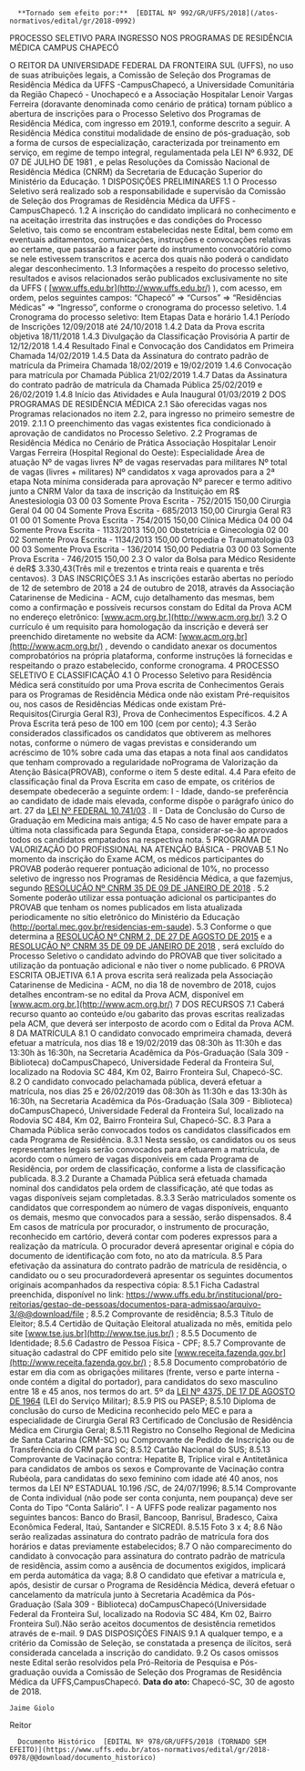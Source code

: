       **Tornado sem efeito por:**  [EDITAL Nº 992/GR/UFFS/2018](/atos-normativos/edital/gr/2018-0992) 

   PROCESSO SELETIVO PARA INGRESSO NOS PROGRAMAS DE RESIDÊNCIA MÉDICA CAMPUS CHAPECÓ  

 O REITOR DA UNIVERSIDADE FEDERAL DA FRONTEIRA SUL (UFFS), no uso de suas atribuições legais, a Comissão de Seleção dos Programas de Residência Médica da UFFS -CampusChapecó, a Universidade Comunitária da Região Chapecó - Unochapecó e a Associação Hospitalar Lenoir Vargas Ferreira (doravante denominada como cenário de prática) tornam público a abertura de inscrições para o Processo Seletivo dos Programas de Residência Médica, com ingresso em 2019.1, conforme descrito a seguir.  A Residência Médica constitui modalidade de ensino de pós-graduação, sob a forma de cursos de especialização, caracterizada por treinamento em serviço, em regime de tempo integral, regulamentada pela LEI Nº 6.932, DE 07 DE JULHO DE 1981 , e pelas Resoluções da Comissão Nacional de Residência Médica (CNRM) da Secretaria de Educação Superior do Ministério da Educação.  1 DISPOSIÇÕES PRELIMINARES  1.1 O Processo Seletivo será realizado sob a responsabilidade e supervisão da Comissão de Seleção dos Programas de Residência Médica da UFFS -CampusChapecó.  1.2 A inscrição do candidato implicará no conhecimento e na aceitação irrestrita das instruções e das condições do Processo Seletivo, tais como se encontram estabelecidas neste Edital, bem como em eventuais aditamentos, comunicações, instruções e convocações relativas ao certame, que passarão a fazer parte do instrumento convocatório como se nele estivessem transcritos e acerca dos quais não poderá o candidato alegar desconhecimento.  1.3 Informações a respeito do processo seletivo, resultados e avisos relacionados serão publicados exclusivamente no site da UFFS ( [www.uffs.edu.br](http://www.uffs.edu.br/)  ), com acesso, em ordem, pelos seguintes campos: “Chapecó” => “Cursos” => “Residências Médicas” => “Ingresso”, conforme o cronograma do processo seletivo.  1.4 Cronograma do processo seletivo:      Item    Etapas    Data e horário      1.4.1    Período de Inscrições    12/09/2018 até 24/10/2018      1.4.2    Data da Prova escrita objetiva    18/11/2018      1.4.3    Divulgação da Classificação Provisória    A partir de 12/12/2018      1.4.4    Resultado Final e Convocação dos Candidatos em Primeira Chamada    14/02/2019      1.4.5    Data da Assinatura do contrato padrão de matrícula da Primeira Chamada    18/02/2019 e 19/02/2019      1.4.6    Convocação para matrícula por Chamada Pública    21/02/2019      1.4.7    Datas da Assinatura do contrato padrão de matrícula da Chamada Pública    25/02/2019 e 26/02/2019      1.4.8    Início das Atividades e Aula Inaugural    01/03/2019        2 DOS PROGRAMAS DE RESIDÊNCIA MÉDICA  2.1 São oferecidas vagas nos Programas relacionados no item 2.2, para ingresso no primeiro semestre de 2019.  2.1.1 O preenchimento das vagas existentes fica condicionado à aprovação de candidatos no Processo Seletivo.  2.2 Programas de Residência Médica no Cenário de Prática Associação Hospitalar Lenoir Vargas Ferreira (Hospital Regional do Oeste):      Especialidade  Área de atuação    Nº de vagas  livres    Nº de vagas  reservadas para militares    Nº total de vagas (livres + militares)    Nº candidatos x vaga aprovados para a 2ª etapa    Nota mínima considerada para aprovação    Nº parecer e termo aditivo junto a CNRM    Valor da taxa  de inscrição da Instituição  em R$      Anestesiologia    03    00    03    Somente Prova Escrita    -    752/2015    150,00      Cirurgia Geral    04    00    04    Somente Prova Escrita    -    685/2013    150,00      Cirurgia Geral R3    01    00    01    Somente Prova Escrita    -    754/2015    150,00      Clínica Médica    04    00    04    Somente Prova Escrita    -    1133/2013    150,00      Obstetrícia e Ginecologia    02    00    02    Somente Prova Escrita    -    1134/2013    150,00      Ortopedia e Traumatologia    03    00    03    Somente Prova Escrita    -    136/2014    150,00      Pediatria    03    00    03    Somente Prova Escrita    -    746/2015    150,00        2.3 O valor da Bolsa para Médico Residente é deR$ 3.330,43(Três mil e trezentos e trinta reais e quarenta e três centavos).  3 DAS INSCRIÇÕES  3.1 As inscrições estarão abertas no período de 12 de setembro de 2018 a 24 de outubro de 2018, através da Associação Catarinense de Medicina - ACM, cujo detalhamento das mesmas, bem como a confirmação e possíveis recursos constam do Edital da Prova ACM no endereço eletrônico: [www.acm.org.br.](http://www.acm.org.br/)   3.2 O currículo é um requisito para homologação da inscrição e deverá ser preenchido diretamente no website da ACM: [www.acm.org.br](http://www.acm.org.br/)  , devendo o candidato anexar os documentos comprobatórios na própria plataforma, conforme instruções lá fornecidas e respeitando o prazo estabelecido, conforme cronograma.  4 PROCESSO SELETIVO E CLASSIFICAÇÃO  4.1 O Processo Seletivo para Residência Médica será constituído por uma Prova escrita de Conhecimentos Gerais para os Programas de Residência Médica onde não existam Pré-requisitos ou, nos casos de Residências Médicas onde existam Pré-Requisitos(Cirurgia Geral R3), Prova de Conhecimentos Específicos.  4.2 A Prova Escrita terá peso de 100 em 100 (cem por cento);  4.3 Serão considerados classificados os candidatos que obtiverem as melhores notas, conforme o número de vagas previstas e considerando um acréscimo de 10% sobre cada uma das etapas a nota final aos candidatos que tenham comprovado a regularidade noPrograma de Valorização da Atenção Básica(PROVAB), conforme o item 5 deste edital.  4.4 Para efeito de classificação final da Prova Escrita em caso de empate, os critérios de desempate obedecerão a seguinte ordem:  I - Idade, dando-se preferência ao candidato de idade mais elevada, conforme dispõe o parágrafo único do art. 27 da [LEI Nº FEDERAL 10.741/03](http://www.planalto.gov.br/ccivil_03/leis/2003/l10.741.htm)  .  II - Data de Conclusão do Curso de Graduação em Medicina mais antiga;  4.5 No caso de haver empate para a última nota classificada para Segunda Etapa, considerar-se-ão aprovados todos os candidatos empatados na respectiva nota.  5 PROGRAMA DE VALORIZAÇÃO DO PROFISSIONAL NA ATENÇÃO BÁSICA - PROVAB  5.1 No momento da inscrição do Exame ACM, os médicos participantes do PROVAB poderão requerer pontuação adicional de 10%, no processo seletivo de ingresso nos Programas de Residência Médica, a que fazemjus, segundo [RESOLUÇÃO Nº CNRM 35 DE 09 DE JANEIRO DE 2018](http://www.lex.com.br/legis_27602164_RESOLUCAO_N_35_DE_9_DE_JANEIRO_DE_2018.aspx)  .  5.2 Somente poderão utilizar essa pontuação adicional os participantes do PROVAB que tenham os nomes publicados em lista atualizada periodicamente no sítio eletrônico do Ministério da Educação (http://portal.mec.gov.br/residencias-em-saude).  5.3 Conforme o que determina a [RESOLUÇÃO Nº CNRM 2, DE 27 DE AGOSTO DE 2015](http://portal.mec.gov.br/index.php?option=com_docman&view=download&alias=20021-res01-25052015-sesu-residencia-medica-1-pdf&Itemid=30192)  e a [RESOLUÇÃO Nº CNRM 35 DE 09 DE JANEIRO DE 2018](http://www.lex.com.br/legis_27602164_RESOLUCAO_N_35_DE_9_DE_JANEIRO_DE_2018.aspx)  , será excluído do Processo Seletivo o candidato advindo do PROVAB que tiver solicitado a utilização da pontuação adicional e não tiver o nome publicado.  6 PROVA ESCRITA OBJETIVA  6.1 A prova escrita será realizada pela Associação Catarinense de Medicina - ACM, no dia 18 de novembro de 2018, cujos detalhes encontram-se no edital da Prova ACM, disponível em [www.acm.org.br.](http://www.acm.org.br/)   7 DOS RECURSOS  7.1 Caberá recurso quanto ao conteúdo e/ou gabarito das provas escritas realizadas pela ACM, que deverá ser interposto de acordo com o Edital da Prova ACM.  8 DA MATRÍCULA  8.1 O candidato convocado emprimeira chamada, deverá efetuar a matrícula, nos dias 18 e 19/02/2019 das 08:30h às 11:30h e das 13:30h às 16:30h, na Secretaria Acadêmica da Pós-Graduação (Sala 309 - Biblioteca) doCampusChapecó, Universidade Federal da Fronteira Sul, localizado na Rodovia SC 484, Km 02, Bairro Fronteira Sul, Chapecó-SC.  8.2 O candidato convocado pelachamada pública, deverá efetuar a matrícula, nos dias 25 e 26/02/2019 das 08:30h às 11:30h e das 13:30h às 16:30h, na Secretaria Acadêmica da Pós-Graduação (Sala 309 - Biblioteca) doCampusChapecó, Universidade Federal da Fronteira Sul, localizado na Rodovia SC 484, Km 02, Bairro Fronteira Sul, Chapecó-SC.  8.3 Para a Chamada Pública serão convocados todos os candidatos classificados em cada Programa de Residência.  8.3.1 Nesta sessão, os candidatos ou os seus representantes legais serão convocados para efetuarem a matrícula, de acordo com o número de vagas disponíveis em cada Programa de Residência, por ordem de classificação, conforme a lista de classificação publicada.  8.3.2 Durante a Chamada Pública será efetuada chamada nominal dos candidatos pela ordem de classificação, até que todas as vagas disponíveis sejam completadas.  8.3.3 Serão matriculados somente os candidatos que correspondem ao número de vagas disponíveis, enquanto os demais, mesmo que convocados para a sessão, serão dispensados.  8.4 Em casos de matrícula por procurador, o instrumento de procuração, reconhecido em cartório, deverá contar com poderes expressos para a realização da matrícula. O procurador deverá apresentar original e cópia do documento de identificação com foto, no ato da matrícula.  8.5 Para efetivação da assinatura do contrato padrão de matrícula de residência, o candidato ou o seu procuradordeverá apresentar os seguintes documentos originais acompanhados da respectiva cópia:  8.5.1 Ficha Cadastral preenchida, disponível no link: <https://www.uffs.edu.br/institucional/pro-reitorias/gestao-de-pessoas/documentos-para-admissao/arquivo-3/@@download/file> ;  8.5.2 Comprovante de residência;  8.5.3 Título de Eleitor;  8.5.4 Certidão de Quitação Eleitoral atualizada no mês, emitida pelo site [www.tse.jus.br](http://www.tse.jus.br/)  ;  8.5.5 Documento de Identidade;  8.5.6 Cadastro de Pessoa Física - CPF;  8.5.7 Comprovante de situação cadastral do CPF emitido pelo site [www.receita.fazenda.gov.br](http://www.receita.fazenda.gov.br/)  ;  8.5.8 Documento comprobatório de estar em dia com as obrigações militares (frente, verso e parte interna - onde contém a digital do portador), para candidatos do sexo masculino entre 18 e 45 anos, nos termos do art. 5º da [LEI Nº 4375, DE 17 DE AGOSTO DE 1964](http://www.planalto.gov.br/ccivil_03/leis/l4375.htm)  (LEI do Serviço Militar);  8.5.9 PIS ou PASEP;  8.5.10 Diploma de conclusão do curso de Medicina reconhecido pelo MEC e para a especialidade de Cirurgia Geral R3 Certificado de Conclusão de Residência Médica em Cirurgia Geral;  8.5.11 Registro no Conselho Regional de Medicina de Santa Catarina (CRM-SC) ou Comprovante de Pedido de Inscrição ou de Transferência do CRM para SC;  8.5.12 Cartão Nacional do SUS;  8.5.13 Comprovante de Vacinação contra: Hepatite B, Tríplice viral e Antitetânica para candidatos de ambos os sexos e Comprovante de Vacinação contra Rubéola, para candidatas do sexo feminino com idade até 40 anos, nos termos da LEI Nº ESTADUAL 10.196 /SC, de 24/07/1996;  8.5.14 Comprovante de Conta individual (não pode ser conta conjunta, nem poupança) deve ser Conta do Tipo “Conta Salário”.  I - A UFFS pode realizar pagamento nos seguintes bancos: Banco do Brasil, Bancoop, Banrisul, Bradesco, Caixa Econômica Federal, Itaú, Santander e SICREDI.  8.5.15 Foto 3 x 4;  8.6 Não serão realizadas assinatura do contrato padrão de matrícula fora dos horários e datas previamente estabelecidos;  8.7 O não comparecimento do candidato à convocação para assinatura do contrato padrão de matrícula de residência, assim como a ausência de documentos exigidos, implicará em perda automática da vaga;  8.8 O candidato que efetivar a matrícula e, após, desistir de cursar o Programa de Residência Médica, deverá efetuar o cancelamento da matrícula junto à Secretaria Acadêmica da Pós-Graduação (Sala 309 - Biblioteca) doCampusChapecó(Universidade Federal da Fronteira Sul, localizado na Rodovia SC 484, Km 02, Bairro Fronteira Sul).Não serão aceitos documentos de desistência remetidos através de e-mail.  9 DAS DISPOSIÇÕES FINAIS  9.1 A qualquer tempo, e a critério da Comissão de Seleção, se constatada a presença de ilícitos, será considerada cancelada a inscrição do candidato.  9.2 Os casos omissos neste Edital serão resolvidos pela Pró-Reitoria de Pesquisa e Pós-graduação ouvida a Comissão de Seleção dos Programas de Residência Médica da UFFS,CampusChapecó.       **Data do ato:** Chapecó-SC, 30 de agosto de 2018.   
 

    Jaime Giolo   
 Reitor 

      Documento Histórico  [EDITAL Nº 978/GR/UFFS/2018 (TORNADO SEM EFEITO)](https://www.uffs.edu.br/atos-normativos/edital/gr/2018-0978/@@download/documento_historico)     
      